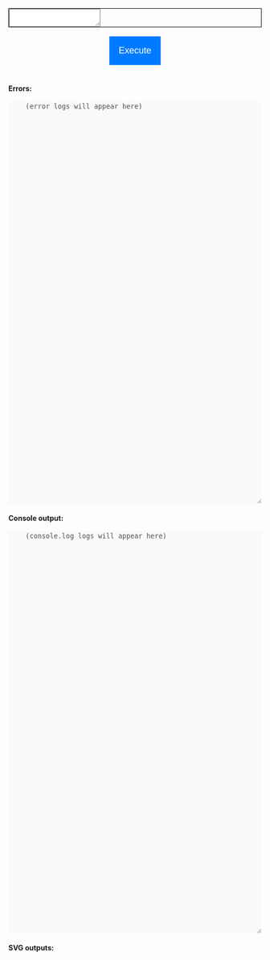 <script src="https://cdn.jsdelivr.net/npm/ndarray-js@1.0.1/dist/index.js"></script>
<script src="https://d3js.org/d3.v7.min.js"></script>
<script src="https://cdn.jsdelivr.net/npm/@observablehq/plot@0.6/dist/plot.umd.min.js"></script>
<script src="https://code.jquery.com/jquery-3.6.0.min.js"></script>
<link rel="stylesheet" href="https://cdnjs.cloudflare.com/ajax/libs/codemirror/5.62.0/codemirror.min.css">
<script src="https://cdnjs.cloudflare.com/ajax/libs/codemirror/5.62.0/codemirror.min.js"></script>
<script src="https://cdnjs.cloudflare.com/ajax/libs/codemirror/5.62.0/mode/javascript/javascript.min.js"></script>
<script>
  var __console_log = console.log;
  var __log_elem = null;
  console.log = function(...args){
    __console_log(...args);
    if (__log_elem !== null) {
      ;$(__log_elem).append(args.join(' ') + '\n');
    }
  }
</script>
<style>
  .tsd-page-toolbar{
    z-index: 5; /* top bar on top of codemirror code and gutters */
  }
  .hbox {
    display: flex;
    flex-direction: row;
    justify-content: space-between;
  }
  .vbox {
    display: flex;
    flex-direction: column;
    justify-content: space-between;
  }
  svg-outputs{
    display: flex;
    flex-direction: row;
    flex-wrap: wrap;
    font-family: 'Courier New', Courier, monospace;
  }
  .justify-start {
    justify-content: flex-start;
  }
  /* Define keyframes for the gliding light effect */
@keyframes gliding-light {
  0% { box-shadow: 0px 0px 10px rgba(255, 255, 255, 0.8); }
  50% { box-shadow: 150px 0px 200px rgba(255, 255, 255, 0.2); }
  100% { box-shadow: 300px 0px 300px rgba(255, 255, 255, 0); }
}
/* Apply the gliding light animation to the button */
.gliding-light-button {
  animation: gliding-light 3s;
}
/* Optional: You can add hover effect */
.gliding-light-button:hover {
  background-color: #0056b3; /* Change color on hover */
}
/* Apply the shading animation to the button */
 .execute-button {
  padding: 10px 20px;
  border: none;
  background-color: #007bff; /* Change this to your desired button color */
  color: white;
  font-size: 16px;
  }
 /* Optional: You can add hover effect */
 .execute-button:hover {
  background-color: #0056b3; /* Change color on hover */
}
.execute-button[disabled],
.execute-button[disabled]:hover {
  background-color: #ccc;
  color: #666;
  cursor: not-allowed;
}
/* Define keyframes for the shading effect */
@keyframes shade {
  0% { box-shadow: 0px 0px 0px rgba(0, 0, 0, 0.5); }
  50% { box-shadow: 8px 0px 15px rgba(0, 0, 0, 0.5); }
  100% { box-shadow: 16px 0px 30px rgba(0, 0, 0, 0.5); }
}
.shaded-button {
  animation: shade 2s infinite alternate; /* Apply the shading animation */
}
</style>
<div class="vbox" style="width:100%">
<!-- 
<h3>Header:</h3>
<div style="border: solid 1px black; height: fit-content;">
  <textarea id="codeHeader" disabled="true" style="width: 90vw; height:6.5em"></textarea>
  <script>
    (()=>{
      let scripts = [
        "https://d3js.org/d3.v7.min.js",
        "https://cdn.jsdelivr.net/npm/@observablehq/plot@0.6/dist/plot.umd.min.js",
        "https://cdn.jsdelivr.net/npm/ndarray-js@1.0.0/dist/index.js",
      ].map(s=>'<' + 'script src="' + s + '"' + '>'+'<'+'/'+'script'+'>').join('\n');
      ;$('#codeHeader').text(scripts);
    })();
  </script>
</div> -->
<div style="border: solid 1px black;">
<textarea id="codeInput">
  </textarea>
</div>
<div class="hbox" style="width:100%">
  <div></div>
  <button class="execute-button" style="padding:1em; margin:1em; font-size: large;">Execute</button>
  <div></div>
</div>
</div>
</div>
<div class="vbox justify-start">
<div class="vbox">
  <h4>Errors:</h4>
  <textarea disabled="true" id="stderr" cols="50" style="border:none; min-height: 20vh;">
    (error logs will appear here)
  </textarea>
</div>
<div class="vbox">
  <h4>Console output:</h4>
  <textarea disabled="true" id="stdout" cols="50" style="border:none; min-height: 20vh;">
    (console.log logs will appear here)
  </textarea>
  <h4>SVG outputs:</h4>
  <div id="svg-outputs">
  </div>
</div>
</div>
<script>
  ;$('#stderr').parent().hide();
  ;$('#stdout').parent().hide();
  ;$('.tsd-panel-group.tsd-index-group').html('');
  ;$(document).ready(()=>{
    ;$('.tsd-panel-group.tsd-index-group').html('');
    let initialCode = `
// Part 1: data creation
// (ENTER)
var XY = np.random.randn([5000, 2])
var norm = np.norm(XY, { axis: -1, keepdims: true });
console.log(np.allclose(norm, XY.pow(2).sum(-1).index('...', 'None').pow(0.5)));
var XY_unit = XY.op('/', norm);
var angle = 45; // <-- rotate me
var group = np.atan2(XY.index(':', 1), XY.index(':', 0)).multiply(180/np.pi).add(90-angle).abs().greater(90);
// (ENTER)
console.log(\`\\nFirst five points:\\n\${XY.index(\`0:5\`)}\`);
console.log(\`\\nNorm of the first five points (before and after):\`);
console.log(np.stack([norm.index(':', 0), XY_unit.norm(-1)], -1).index(\`0:5\`));
// (ENTER)
// Part 2: plots
var svg = Plot.plot({
grid: true,
color: {scheme: "Observable10"},
aspectRatio: 1, // undefined,
marks: [
  Plot.dot(XY.tolist().map(([x,y],i)=>({x, y, group:group.index(i)})), {x: "x", y: "y", r:1, stroke:"group"}),
  Plot.dot(XY_unit.tolist().map(([x,y])=>({x, y})), {x: "x", y: "y", r:1, fill:"#b36969"}),
]
});
document.querySelector('#svg-outputs').append(svg);
// (ENTER)
var svg = Plot.plot({
grid: true,
color: {scheme: "Observable10"},
marks: [
  Plot.rectY(
    XY.tolist().map(([x,y], i)=>({x, y, group:group.index(i)})), Plot.binX({y2: "count"},
    {x: "x", fill:"group", mixBlendMode: "screen"})
  ),
]
});
document.querySelector('#svg-outputs').append(svg);
// (ENTER)
var x = np.linspace(-5, 5, 500)
// alt: var y = np.exp(x.pow(2).negative().divide(2)).multiply(x.shape[0]/np.sqrt(2*np.pi));
var y = np\`np.exp(-\${x}**2 / 2) * \${x.shape[0]/np.sqrt(2*np.pi)}\`;
// (ENTER)
var svg = Plot.plot({
grid: true,
color: {scheme: "Observable10"},
marks: [
  Plot.rectY(
    XY.tolist().map(([x,y], i)=>({x, y, group:group.index(i)})),
    Plot.binX({y: "count"}, {x: "x", fill:"group", mixBlendMode: "screen"}),
  ),
  Plot.dot(np.stack([x, y], axis=-1).tolist().map(([x,y], i)=>({x, y})), {x: "x", y: "y", r:1}),
]
});
document.querySelector('#svg-outputs').append(svg);`.replace(new RegExp('// \\(ENTER\\)', 'g'), '');
    var codeInput = document.getElementById("codeInput");
    // ;$('#codeInput').text(initialCode);
    var codeEditor = CodeMirror.fromTextArea(codeInput, {
      mode: "javascript",
      lineNumbers: true,
      theme: "default",
      autoRefresh:true,
      autoCloseBrackets: true,
      matchBrackets: true,
      height: '60vh', 
    });
    codeEditor.setValue(initialCode);
    codeEditor.refresh();
    setTimeout(function() {codeEditor.refresh();}, 200);
    // setTimeout(()=>$('div.CodeMirror-scroll').trigger('click'), 1000);
    let first=true;
    setTimeout(()=>$('.execute-button').addClass('gliding-light-button'), 1500);
    setTimeout(()=>$('.execute-button').addClass('shaded-button'), 1500+5000);
    ;
    ;
    ;$('.execute-button').on('click', ()=>{
      ;$('.execute-button').removeClass('shaded-button');
      ;$('.execute-button').prop('disabled', true);
      var code = codeEditor.getValue();
      ;$('#stdout').parent().show();
      ;$('#svg-outputs').html('');
      ;$('#stdout').html('');
      ;$('#stderr').html('');
      ;$('#stderr').parent().hide();
      ;$('#stderr').parent().hide();
      __log_elem = $('#stdout');
      setTimeout(async ()=>{
        try{
          eval(code);
          await new Promise(ok=>setTimeout(ok, 500));
        } catch(e){
          ;$('#stderr').parent().show();
          ;$('#stderr').append(e.stack)
          ;$('#stderr').append('Press F12 for more details')
          throw e;
        } finally{
          ;$('.execute-button').prop('disabled', false);
        }
      }, 1);
      if(first){
      window.scrollBy({
        top: 500,
        behavior: 'smooth' // Smooth scrolling animation
      });
      }
      first=false;
    });
  });
</script>